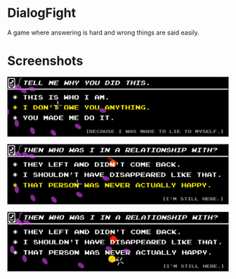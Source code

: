 # DialogFight
A game where answering is hard and wrong things are said easily.

# Screenshots

![Alpha Screenshot 1](https://github.com/HunterwolfAT/DialogFight/blob/master/Screenshots/alpha1.PNG?raw=true)

![Alpha Screenshot 2](https://github.com/HunterwolfAT/DialogFight/blob/master/Screenshots/alpha2.PNG?raw=true)

![Alpha Screenshot 3](https://github.com/HunterwolfAT/DialogFight/blob/master/Screenshots/alpha3.PNG?raw=true)